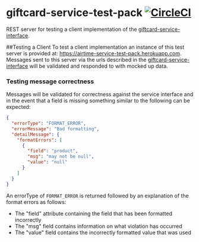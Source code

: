 # giftcard-service-test-pack [![CircleCI](https://circleci.com/gh/electrumpayments/giftcard-service-test-pack/tree/master.svg?style=shield)](https://circleci.com/gh/electrumpayments/giftcard-service-test-pack/tree/master)
REST server for testing a client implementation of the [giftcard-service-interface](https://github.com/electrumpayments/giftcard-service-interface).

##Testing a Client
To test a client implementation an instance of this test server is provided at: https://airtime-service-test-pack.herokuapp.com.
Messages sent to this server via the urls described in the [giftcard-service-interface](https://github.com/electrumpayments/giftcard-service-interface) will be
validated and responded to with mocked up data.

### Testing message correctness
Messages will be validated for correctness against the service interface and in the event that a field is missing something similar to the following can be expected:

```json
{
  "errorType": "FORMAT_ERROR",
  "errorMessage": "Bad formatting",
  "detailMessage": {
    "formatErrors": [
      {
        "field": "product",
        "msg": "may not be null",
        "value": "null"
      }
    ]
  }
}
```

An errorType of `FORMAT_ERROR` is returned followed by an explanation of the format errors as follows:

* The "field"  attribute containing the field that has been formatted incorrectly
* The "msg" field contains information on what violation has occurred
* The "value" field contains the incorrectly formatted value that was used
